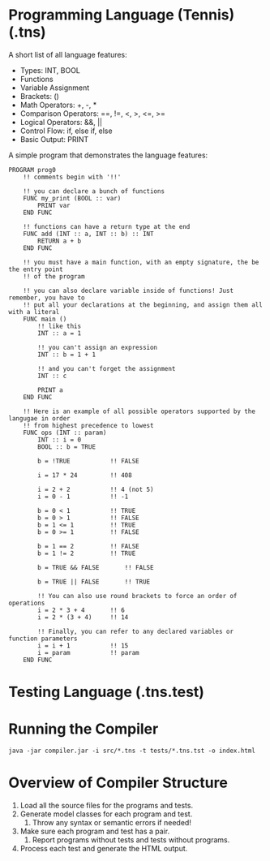 # Programming Language (Tennis) (.tns)

A short list of all language features:

- Types: INT, BOOL
- Functions
- Variable Assignment
- Brackets: ()
- Math Operators: +, -, *
- Comparison Operators: ==, !=, <, >, <=, >=
- Logical Operators: &&, ||
- Control Flow: if, else if, else
- Basic Output: PRINT

A simple program that demonstrates the language features:

```
PROGRAM prog0
	!! comments begin with '!!'
	
	!! you can declare a bunch of functions
	FUNC my_print (BOOL :: var)
		PRINT var
	END FUNC
	
	!! functions can have a return type at the end
	FUNC add (INT :: a, INT :: b) :: INT
		RETURN a + b
	END FUNC
	
	!! you must have a main function, with an empty signature, the be the entry point
	!! of the program
	
	!! you can also declare variable inside of functions! Just remember, you have to
	!! put all your declarations at the beginning, and assign them all with a literal
	FUNC main ()
		!! like this
		INT :: a = 1
		
		!! you can't assign an expression
		INT :: b = 1 + 1
		
		!! and you can't forget the assignment
		INT :: c
		
		PRINT a
	END FUNC
	
	!! Here is an example of all possible operators supported by the langugae in order 
	!! from highest precedence to lowest
	FUNC ops (INT :: param)
		INT :: i = 0
		BOOL :: b = TRUE
		
		b = !TRUE 			!! FALSE
		
		i = 17 * 24			!! 408
		
		i = 2 + 2			!! 4 (not 5)
		i = 0 - 1			!! -1
		
		b = 0 < 1			!! TRUE
		b = 0 > 1			!! FALSE
		b = 1 <= 1			!! TRUE
		b = 0 >= 1			!! FALSE
		
		b = 1 == 2			!! FALSE
		b = 1 != 2			!! TRUE
		
		b = TRUE && FALSE		!! FALSE
		
		b = TRUE || FALSE		!! TRUE
		
		!! You can also use round brackets to force an order of operations
		i = 2 * 3 + 4 		!! 6
		i = 2 * (3 + 4)		!! 14
		
		!! Finally, you can refer to any declared variables or function parameters
		i = i + 1			!! 15
		i = param			!! param
	END FUNC
```

# Testing Language (.tns.test)

# Running the Compiler

`java -jar compiler.jar -i src/*.tns -t tests/*.tns.tst -o index.html`

# Overview of Compiler Structure

1. Load all the source files for the programs and tests.
2. Generate model classes for each program and test.
	1. Throw any syntax or semantic errors if needed!
3. Make sure each program and test has a pair.
	1. Report programs without tests and tests without programs.
4. Process each test and generate the HTML output.